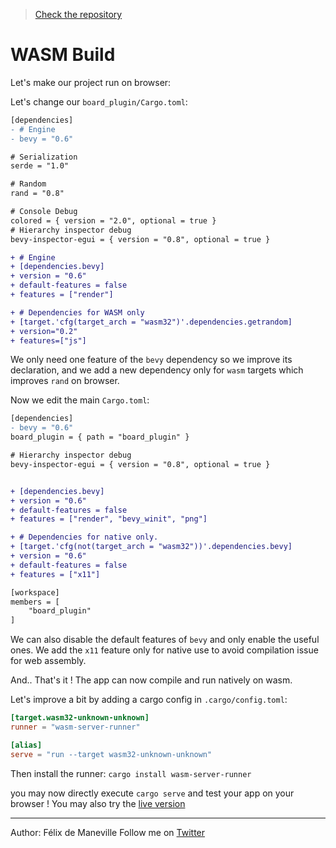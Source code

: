 > [Check the repository](https://gitlab.com/qonfucius/minesweeper-tutorial)

# WASM Build

Let's make our project run on browser:

Let's change our `board_plugin/Cargo.toml`:

```diff
[dependencies]
- # Engine
- bevy = "0.6"

# Serialization
serde = "1.0"

# Random
rand = "0.8"

# Console Debug
colored = { version = "2.0", optional = true }
# Hierarchy inspector debug
bevy-inspector-egui = { version = "0.8", optional = true }

+ # Engine
+ [dependencies.bevy]
+ version = "0.6"
+ default-features = false
+ features = ["render"]

+ # Dependencies for WASM only
+ [target.'cfg(target_arch = "wasm32")'.dependencies.getrandom]
+ version="0.2"
+ features=["js"]
```
We only need one feature of the `bevy` dependency so we improve its declaration, and we add a new dependency only for `wasm` targets which improves `rand` on browser.

Now we edit the main `Cargo.toml`:

```diff
[dependencies]
- bevy = "0.6"
board_plugin = { path = "board_plugin" }

# Hierarchy inspector debug
bevy-inspector-egui = { version = "0.8", optional = true }


+ [dependencies.bevy]
+ version = "0.6"
+ default-features = false
+ features = ["render", "bevy_winit", "png"]

+ # Dependencies for native only.
+ [target.'cfg(not(target_arch = "wasm32"))'.dependencies.bevy]
+ version = "0.6"
+ default-features = false
+ features = ["x11"]

[workspace]
members = [
    "board_plugin"
]
```

We can also disable the default features of `bevy` and only enable the useful ones. We add the `x11` feature only for native use to avoid compilation issue for web assembly.

And.. That's it ! The app can now compile and run natively on wasm.

Let's improve a bit by adding a cargo config in `.cargo/config.toml`:

```toml
[target.wasm32-unknown-unknown]
runner = "wasm-server-runner"

[alias]
serve = "run --target wasm32-unknown-unknown"
```

Then install the runner:
`cargo install wasm-server-runner`

you may now directly execute `cargo serve` and test your app on your browser !
You may also try the [live version](https://qonfucius.gitlab.io/minesweeper-tutorial/)

---
Author: Félix de Maneville
Follow me on [Twitter](https://twitter.com/ManevilleF)